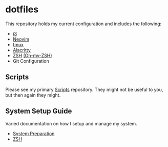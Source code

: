 dotfiles
========

This repository holds my current configuration and includes the following:

- [i3](https://i3wm.org)
- [Neovim](https://neovim.io/)
- [tmux](https://github.com/tmux/tmux)
- [Alacritty](https://github.com/jwilm/alacritty)
- [ZSH](https://www.zsh.org/) [(Oh-my-ZSH)](https://github.com/robbyrussell/oh-my-zsh)
- Git Configuration

## Scripts

Please see my primary [Scripts](https://git.sr.ht/~eidolon/scripts) repository.
They might not be useful to you, but then again they might.

## System Setup Guide

Varied documentation on how I setup and manage my system.

- [System Preparation](docs/system-prep.md)
- [ZSH](docs/zsh.md)

